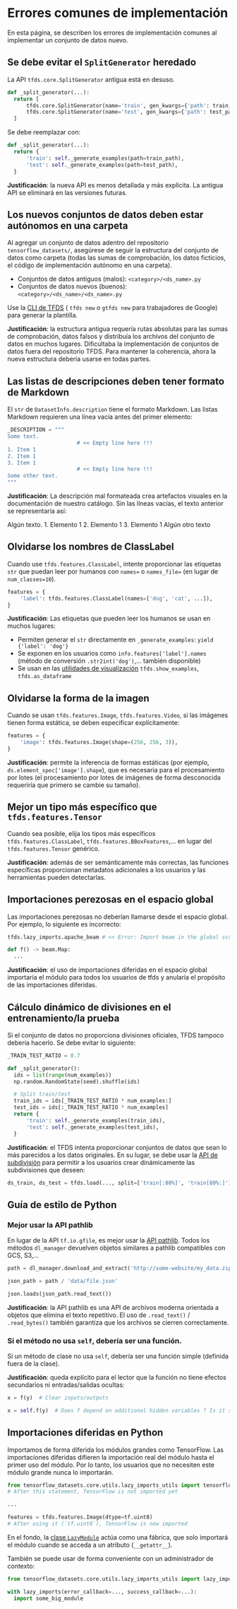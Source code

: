 # Errores comunes de implementación

En esta página, se describen los errores de implementación comunes al implementar un conjunto de datos nuevo.

## Se debe evitar el `SplitGenerator` heredado

La API `tfds.core.SplitGenerator` antigua está en desuso.

```python
def _split_generator(...):
  return [
      tfds.core.SplitGenerator(name='train', gen_kwargs={'path': train_path}),
      tfds.core.SplitGenerator(name='test', gen_kwargs={'path': test_path}),
  ]
```

Se debe reemplazar con:

```python
def _split_generator(...):
  return {
      'train': self._generate_examples(path=train_path),
      'test': self._generate_examples(path=test_path),
  }
```

**Justificación**: la nueva API es menos detallada y más explícita. La antigua API se eliminará en las versiones futuras.

## Los nuevos conjuntos de datos deben estar autónomos en una carpeta

Al agregar un conjunto de datos adentro del repositorio `tensorflow_datasets/`, asegúrese de seguir la estructura del conjunto de datos como carpeta (todas las sumas de comprobación, los datos ficticios, el código de implementación autónomo en una carpeta).

- Conjuntos de datos antiguos (malos): `<category>/<ds_name>.py`
- Conjuntos de datos nuevos (buenos): `<category>/<ds_name>/<ds_name>.py`

Use la [CLI de TFDS](https://www.tensorflow.org/datasets/cli#tfds_new_implementing_a_new_dataset) ( `tfds new` o `gtfds new` para trabajadores de Google) para generar la plantilla.

**Justificación**: la estructura antigua requería rutas absolutas para las sumas de comprobación, datos falsos y distribuía los archivos del conjunto de datos en muchos lugares. Dificultaba la implementación de conjuntos de datos fuera del repositorio TFDS. Para mantener la coherencia, ahora la nueva estructura debería usarse en todas partes.

## Las listas de descripciones deben tener formato de Markdown

El `str` de `DatasetInfo.description` tiene el formato Markdown. Las listas Markdown requieren una línea vacía antes del primer elemento:

```python
_DESCRIPTION = """
Some text.
                      # << Empty line here !!!
1. Item 1
2. Item 1
3. Item 1
                      # << Empty line here !!!
Some other text.
"""
```

**Justificación**: La descripción mal formateada crea artefactos visuales en la documentación de nuestro catálogo. Sin las líneas vacías, el texto anterior se representaría así:

Algún texto. 1. Elemento 1 2. Elemento 1 3. Elemento 1 Algún otro texto

## Olvidarse los nombres de ClassLabel

Cuando use `tfds.features.ClassLabel`, intente proporcionar las etiquetas `str` que puedan leer por humanos con `names=` o `names_file=` (en lugar de `num_classes=10`).

```python
features = {
    'label': tfds.features.ClassLabel(names=['dog', 'cat', ...]),
}
```

**Justificación**: Las etiquetas que pueden leer los humanos se usan en muchos lugares:

- Permiten generar el `str` directamente en `_generate_examples`: `yield {'label': 'dog'}`
- Se exponen en los usuarios como `info.features['label'].names` (método de conversión `.str2int('dog')`,... también disponible)
- Se usan en las [utilidades de visualización](https://www.tensorflow.org/datasets/overview#tfdsas_dataframe) `tfds.show_examples`, `tfds.as_dataframe`

## Olvidarse la forma de la imagen

Cuando se usan `tfds.features.Image`, `tfds.features.Video`, si las imágenes tienen forma estática, se deben especificar explícitamente:

```python
features = {
    'image': tfds.features.Image(shape=(256, 256, 3)),
}
```

**Justificación**: permite la inferencia de formas estáticas (por ejemplo, `ds.element_spec['image'].shape`), que es necesaria para el procesamiento por lotes (el procesamiento por lotes de imágenes de forma desconocida requeriría que primero se cambie su tamaño).

## Mejor un tipo más específico que `tfds.features.Tensor`

Cuando sea posible, elija los tipos más específicos `tfds.features.ClassLabel`, `tfds.features.BBoxFeatures`,... en lugar del `tfds.features.Tensor` genérico.

**Justificación**: además de ser semánticamente más correctas, las funciones específicas proporcionan metadatos adicionales a los usuarios y las herramientas pueden detectarlas.

## Importaciones perezosas en el espacio global

Las importaciones perezosas no deberían llamarse desde el espacio global. Por ejemplo, lo siguiente es incorrecto:

```python
tfds.lazy_imports.apache_beam # << Error: Import beam in the global scope

def f() -> beam.Map:
  ...
```

**Justificación**: el uso de importaciones diferidas en el espacio global importaría el módulo para todos los usuarios de tfds y anularía el propósito de las importaciones diferidas.

## Cálculo dinámico de divisiones en el entrenamiento/la prueba

Si el conjunto de datos no proporciona divisiones oficiales, TFDS tampoco debería hacerlo. Se debe evitar lo siguiente:

```python
_TRAIN_TEST_RATIO = 0.7

def _split_generator():
  ids = list(range(num_examples))
  np.random.RandomState(seed).shuffle(ids)

  # Split train/test
  train_ids = ids[_TRAIN_TEST_RATIO * num_examples:]
  test_ids = ids[:_TRAIN_TEST_RATIO * num_examples]
  return {
      'train': self._generate_examples(train_ids),
      'test': self._generate_examples(test_ids),
  }
```

**Justificación**: el TFDS intenta proporcionar conjuntos de datos que sean lo más parecidos a los datos originales. En su lugar, se debe usar la [API de subdivisión](https://www.tensorflow.org/datasets/splits) para permitir a los usuarios crear dinámicamente las subdivisiones que deseen:

```python
ds_train, ds_test = tfds.load(..., split=['train[:80%]', 'train[80%:]'])
```

## Guía de estilo de Python

### Mejor usar la API pathlib

En lugar de la API `tf.io.gfile`, es mejor usar la [API pathlib](https://docs.python.org/3/library/pathlib.html). Todos los métodos `dl_manager` devuelven objetos similares a pathlib compatibles con GCS, S3,...

```python
path = dl_manager.download_and_extract('http://some-website/my_data.zip')

json_path = path / 'data/file.json'

json.loads(json_path.read_text())
```

**Justificación**: la API pathlib es una API de archivos moderna orientada a objetos que elimina el texto repetitivo. El uso de `.read_text()` / `.read_bytes()` también garantiza que los archivos se cierren correctamente.

### Si el método no usa `self`, debería ser una función.

Si un método de clase no usa `self`, debería ser una función simple (definida fuera de la clase).

**Justificación**: queda explícito para el lector que la función no tiene efectos secundarios ni entradas/salidas ocultas:

```python
x = f(y)  # Clear inputs/outputs

x = self.f(y)  # Does f depend on additional hidden variables ? Is it stateful ?
```

## Importaciones diferidas en Python

Importamos de forma diferida los módulos grandes como TensorFlow. Las importaciones diferidas difieren la importación real del módulo hasta el primer uso del módulo. Por lo tanto, los usuarios que no necesiten este módulo grande nunca lo importarán.

```python
from tensorflow_datasets.core.utils.lazy_imports_utils import tensorflow as tf
# After this statement, TensorFlow is not imported yet

...

features = tfds.features.Image(dtype=tf.uint8)
# After using it (`tf.uint8`), TensorFlow is now imported
```

En el fondo, la [clase `LazyModule`](https://github.com/tensorflow/datasets/blob/master/tensorflow_datasets/core/utils/lazy_imports_utils.py) actúa como una fábrica, que solo importará el módulo cuando se acceda a un atributo (`__getattr__`).

También se puede usar de forma conveniente con un administrador de contexto:

```python
from tensorflow_datasets.core.utils.lazy_imports_utils import lazy_imports

with lazy_imports(error_callback=..., success_callback=...):
  import some_big_module
```
